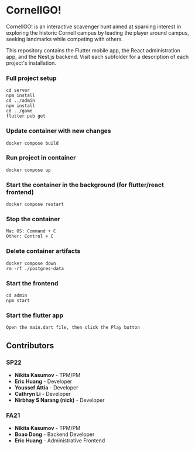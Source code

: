 # CornellGO!

CornellGO! is an interactive scavenger hunt aimed at sparking interest in exploring the historic Cornell campus by leading the player around campus, seeking landmarks while competing with others.

This repository contains the Flutter mobile app, the React administration app, and the Nest.js backend. Visit each subfolder for a description of each project's installation.

### Full project setup

```
cd server
npm install
cd ../admin
npm install
cd ../game
flutter pub get
```
### Update container with new changes
```
docker compose build
```

### Run project in container

```
docker compose up
```

### Start the container in the background (for flutter/react frontend)

```
docker compose restart
```

### Stop the container

```
Mac OS: Command + C
Other: Control + C
```

### Delete container artifacts

```
docker compose down
rm -rf ./postgres-data
```

### Start the frontend

```
cd admin
npm start
```

### Start the flutter app

```
Open the main.dart file, then click the Play button
```

## Contributors

### SP22

- **Nikita Kasumov** - TPM/PM
- **Eric Huang** - Developer
- **Youssef Attia** - Developer
- **Cathryn Li** - Developer
- **Nirbhay S Narang (nick)** - Developer

### FA21

- **Nikita Kasumov** - TPM/PM
- **Boao Dong** - Backend Developer
- **Eric Huang** - Administrative Frontend

